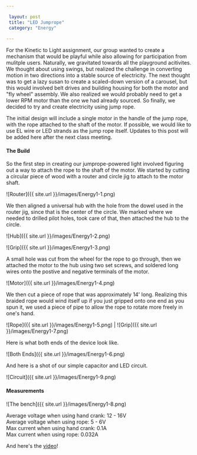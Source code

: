 ```yaml
---

 layout: post
 title: "LED Jumprope"
 category: "Energy"
 
---
```


For the Kinetic to Light assignment, our group wanted to create a mechanism that would be playful while also allowing for participation from mulitple users. Naturally, we gravitated towards all the playground acitivites. We thought about using swings, but realized the challenge in converting motion in two directions into a stable source of electricity. The next thought was to get a lazy susan to create a scaled-down version of a carousel, but this would involved belt drives and building housing for both the motor and "fly wheel" assembly. We also realized we would probably need to get a lower RPM motor than the one we had already sourced. So finally, we decided to try and create electricity using jump rope. 

The initial design will include a single motor in the handle of the jump rope, with the rope attached to the shaft of the motor. If possible, we would like to use EL wire or LED strands as the jump rope itself. Updates to this post will be added here after the next class meeting. 

#### The Build

So the first step in creating our jumprope-powered light involved figuring out a way to attach the rope to the shaft of the motor. We started by cutting a circular piece of wood with a router and circle jig to attach to the motor shaft. 

![Router]({{ site.url }}/images/Energy1-1.png)

We then aligned a universal hub with the hole from the dowel used in the router jig, since that is the center of the circle. We marked where we needed to drilled pilot holes, took care of that, then attached the hub to the circle.

![Hub]({{ site.url }}/images/Energy1-2.png) 

![Grip]({{ site.url }}/images/Energy1-3.png)

A small hole was cut from the wheel for the rope to go through, then we attached the motor to the hub using two set screws, and soldered long wires onto the postive and negative terminals of the motor. 

![Motor]({{ site.url }}/images/Energy1-4.png)

We then cut a piece of rope that was approximately 14' long. Realizing this braided rope would wind itself up if you just gripped onto one end as you spun it, we used a piece of pipe to allow the rope to rotate more freely in one's hand. 

![Rope]({{ site.url }}/images/Energy1-5.png) | ![Grip]({{ site.url }}/images/Energy1-7.png)


Here is what both ends of the device look like. 

![Both Ends]({{ site.url }}/images/Energy1-6.png)

And here is a shot of our simple capacitor and LED circuit. 

![Circuit]({{ site.url }}/images/Energy1-9.png)


#### Measurements

![The bench]({{ site.url }}/images/Energy1-8.png)

Average voltage when using hand crank: 12 - 16V <br>
Average voltage when using rope: 5 - 6V <br>
Max current when using hand crank: 0.1A <br>
Max current when using rope: 0.032A <br>

And here's the [video](https://mail.google.com/mail/u/1/#inbox/1618f53ef20bc082?projector=1)!
